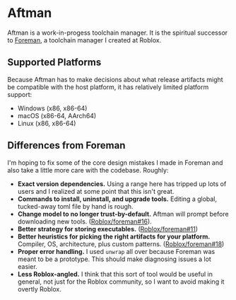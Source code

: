 # Aftman
Aftman is a work-in-progess toolchain manager. It is the spiritual successor to [Foreman], a toolchain manager I created at Roblox.

## Supported Platforms
Because Aftman has to make decisions about what release artifacts might be compatible with the host platform, it has relatively limited platform support:

- Windows (x86, x86-64)
- macOS (x86-64, AArch64)
- Linux (x86, x86-64)

## Differences from Foreman
I'm hoping to fix some of the core design mistakes I made in Foreman and also take a little more care with the codebase. Roughly:

* **Exact version dependencies.** Using a range here has tripped up lots of users and I realized at some point that this isn't great.
* **Commands to install, uninstall, and upgrade tools.** Editing a global, tucked-away toml file by hand is rough.
* **Change model to no longer trust-by-default.** Aftman will prompt before downloading new tools. ([Roblox/foreman#16]).
* **Better strategy for storing executables.** ([Roblox/foreman#11])
* **Better heuristics for picking the right artifacts for your platform.** Compiler, OS, architecture, plus custom patterns. ([Roblox/foreman#18])
* **Proper error handling.** I used `unwrap` all over because Foreman was meant to be a prototype. This should make diagnosing issues a lot easier.
* **Less Roblox-angled.** I think that this sort of tool would be useful in general, not just for the Roblox community, so I want to avoid making it overtly Roblox.

[Foreman]: https://github.com/Roblox/foreman
[Roblox/foreman#11]: https://github.com/Roblox/foreman/issues/11
[Roblox/foreman#16]: https://github.com/Roblox/foreman/issues/16
[Roblox/foreman#18]: https://github.com/Roblox/foreman/issues/18